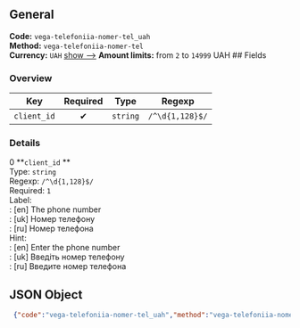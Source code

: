 ## General 
**Code:** `vega-telefoniia-nomer-tel_uah`  
**Method:** `vega-telefoniia-nomer-tel`  
**Currency:** `UAH` [show -->]() 
**Amount limits:** from `2`  to `14999`  UAH ## Fields 
### Overview 
|Key|Required|Type|Regexp| 
|:---:|:---:|:---:|:---:| 
|`client_id` |✔ |`string` |`/^\d{1,128}$/` | 
 
### Details 
0 **`client_id` **  
Type: `string`  
Regexp: `/^\d{1,128}$/`  
Required: `1`  
Label:  
: [en] The phone number  
: [uk] Номер телефону  
: [ru] Номер телефона  
Hint:  
: [en] Enter the phone number  
: [uk] Введіть номер телефону  
: [ru] Введите номер телефона  
## JSON Object 
```json
 {"code":"vega-telefoniia-nomer-tel_uah","method":"vega-telefoniia-nomer-tel","currency":"UAH","fields":[{"key":"client_id","type":"string","label":{"en":"The phone number","uk":"\u041d\u043e\u043c\u0435\u0440 \u0442\u0435\u043b\u0435\u0444\u043e\u043d\u0443","ru":"\u041d\u043e\u043c\u0435\u0440 \u0442\u0435\u043b\u0435\u0444\u043e\u043d\u0430"},"regexp":"\/^\\d{1,128}$\/","required":true,"position":1,"hint":{"en":"Enter the phone number","uk":"\u0412\u0432\u0435\u0434\u0456\u0442\u044c \u043d\u043e\u043c\u0435\u0440 \u0442\u0435\u043b\u0435\u0444\u043e\u043d\u0443","ru":"\u0412\u0432\u0435\u0434\u0438\u0442\u0435 \u043d\u043e\u043c\u0435\u0440 \u0442\u0435\u043b\u0435\u0444\u043e\u043d\u0430"},"example":"482491753"}],"amount_min":2,"amount_max":14999}```  
